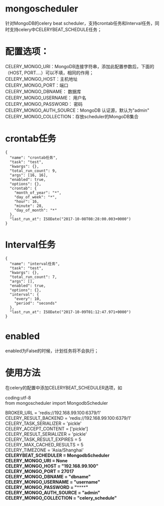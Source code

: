 # mongoscheduler


针对MongoDB的celery beat scheduler，支持crontab任务和Interval任务，同时支持celery中CELERYBEAT_SCHEDULE任务；

# 配置选项：  
CELERY_MONGO_URI：MongoDB连接字符串，添加此配置参数后，下面的（HOST, PORT....）可以不填，相同的作用；  
CELERY_MONGO_HOST：主机地址  
CELERY_MONGO_PORT：端口  
CELERY_MONGO_DBNAME： 数据库  
CELERY_MONGO_USERNAME： 用户名  
CELERY_MONGO_PASSWORD： 密码  
CELERY_MONGO_AUTH_SOURCE：MongoDB 认证源，默认为"admin"  
CELERY_MONGO_COLLECTION：存放scheduler的MongoDB集合  
 

# crontab任务

    {
      "name": "crontab任务",
      "task": "test",
      "kwargs": {},
      "total_run_count": 9,
      "args": [16, 16],
      "enabled": true,
      "options": {},
      "crontab": {
        "month_of_year": "*",
        "day_of_week": "*",
        "hour": 16,
        "minute": 28,
        "day_of_month": "*"
      },
      "last_run_at": ISODate("2017-10-08T08:28:00.003+0000")
    }

# Interval任务

    {
      "name": "interval任务",
      "task": "test",
      "kwargs": {},
      "total_run_count": 7,
      "args": [],
      "enabled": true,
      "options": {},
      "interval": {
        "every": 10,
        "period": "seconds"
      },
      "last_run_at": ISODate("2017-10-09T01:12:47.971+0000")
    }

# enabled  
  
enabled为False的时候，计划任务将不会执行；

# 使用方法  
在celery的配置中添加CELERYBEAT_SCHEDULER选项，如  

coding:utf-8  
from mongoscheduler import MongodbScheduler  

BROKER_URL = 'redis://192.168.99.100:6379/1'  
CELERY_RESULT_BACKEND = 'redis://192.168.99.100:6379/1'  
CELERY_TASK_SERIALIZER = 'pickle'  
CELERY_ACCEPT_CONTENT = ['pickle']  
CELERY_RESULT_SERIALIZER = 'pickle'  
CELERY_TASK_RESULT_EXPIRES = 5  
CELERY_MAX_CACHED_RESULTS = 5  
CELERY_TIMEZONE = 'Asia/Shanghai'  
**CELERYBEAT_SCHEDULER = MongodbScheduler  
CELERY_MONGO_URI = None   
CELERY_MONGO_HOST = "192.168.99.100"  
CELERY_MONGO_PORT = 27017  
CELERY_MONGO_DBNAME = "dbname"  
CELERY_MONGO_USERNAME = "username"  
CELERY_MONGO_PASSWORD = "********"  
CELERY_MONGO_AUTH_SOURCE = "admin"  
CELERY_MONGO_COLLECTION = "celery_schedule"**  


